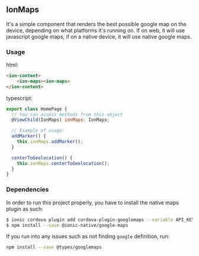 ## IonMaps
It's a simple component that renders the best possible google map on the device, depending on what platforms it's running on. If on web, it will use javascript google maps, if on a native device, it will use native google maps.

### Usage
html:
```html
<ion-content>
    <ion-maps><ion-maps>
</ion-content>
```

typescript:
```js
export class HomePage {
  // You can access methods from this object
  @ViewChild(IonMaps) ionMaps: IonMaps;

  // Example of usage:
  addMarker() {
    this.ionMaps.addMarker();
  }

  centerToGeolocation() {
    this.ionMaps.centerToGeolocation();
  }
}
```

### Dependencies
In order to run this project properly, you have to install the native maps plugin as such:

```bash
$ ionic cordova plugin add cordova-plugin-googlemaps --variable API_KEY_FOR_ANDROID="YourKeyHere" --variable API_KEY_FOR_IOS="YourKeyHere" --variable LOCATION_WHEN_IN_USE_DESCRIPTION="Show your location on the map" --variable LOCATION_ALWAYS_USAGE_DESCRIPTION="Trace your location on the map"
$ npm install --save @ionic-native/google-maps
```

If you run into any issues such as not finding `google` definition, run:

```bash
npm install --save @types/googlemaps
```